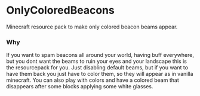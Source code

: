 # OnlyColoredBeacons

Minecraft resource pack to make only colored beacon beams appear.

### Why

If you want to spam beacons all around your world, having buff everywhere, but you dont want the beams to ruin your eyes and your landscape this is the resourcepack for you.
Just disabling default beams, but if you want to have them back you just have to color them, so they will appear as in vanilla minecraft.
You can also play with colors and have a colored beam that disappears after some blocks applying some white glasses.
